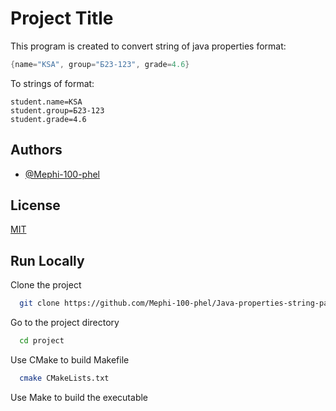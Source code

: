
# Project Title

This program is created to convert string of java properties format:
```java
{name="KSA", group="Б23-123", grade=4.6}
```
To strings of format:
```
student.name=KSA
student.group=Б23-123
student.grade=4.6
```

## Authors

- [@Mephi-100-phel](https://github.com/Mephi-100-phel)


## License

[MIT](https://choosealicense.com/licenses/mit/)


## Run Locally

Clone the project

```bash
  git clone https://github.com/Mephi-100-phel/Java-properties-string-parser
```

Go to the project directory

```bash
  cd project
```

Use CMake to build Makefile

```bash
  cmake CMakeLists.txt
```

Use Make to build the executable
